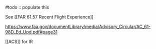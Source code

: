 #todo :: populate this

See [[FAR 61.57 Recent Flight Experience]]

https://www.faa.gov/documentLibrary/media/Advisory_Circular/AC_61-98D_Ed_Upd.pdf#page31

[[ACS]] for IR